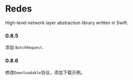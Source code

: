 # Redes

High-level network layer abstraction library written in Swift.

### 0.8.5

添加 `BatchRequest`.

### 0.8.6

修改`Downloadable`协议，添加下载示例。

